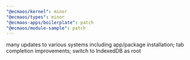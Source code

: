 ```yaml
---
"@ecmaos/kernel": minor
"@ecmaos/types": minor
"@ecmaos-apps/boilerplate": patch
"@ecmaos/module-sample": patch
---
```


many updates to various systems including app/package installation; tab completion improvements; switch to IndexedDB as root
